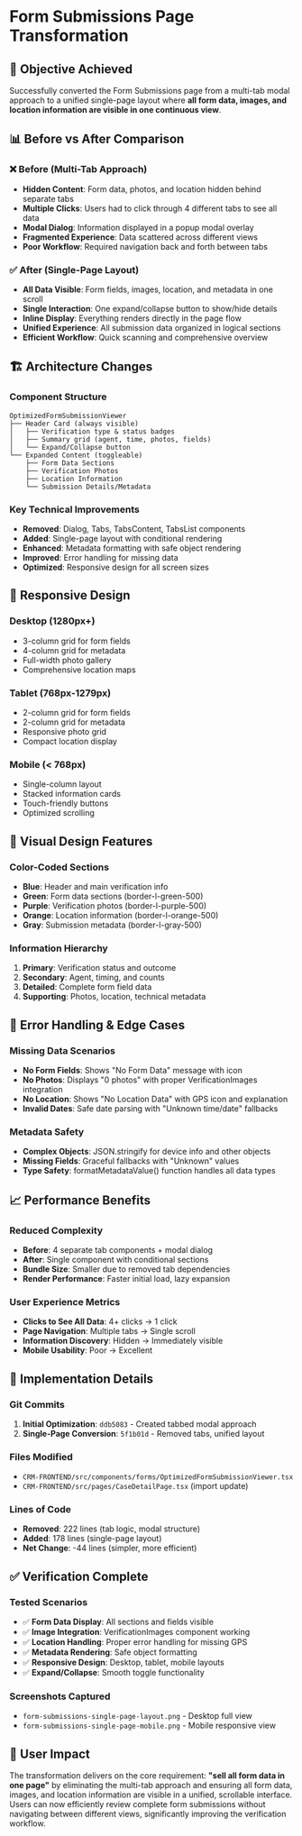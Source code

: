 # Form Submissions Page Transformation

## 🎯 **Objective Achieved**
Successfully converted the Form Submissions page from a multi-tab modal approach to a unified single-page layout where **all form data, images, and location information are visible in one continuous view**.

## 📊 **Before vs After Comparison**

### **❌ Before (Multi-Tab Approach)**
- **Hidden Content**: Form data, photos, and location hidden behind separate tabs
- **Multiple Clicks**: Users had to click through 4 different tabs to see all data
- **Modal Dialog**: Information displayed in a popup modal overlay
- **Fragmented Experience**: Data scattered across different views
- **Poor Workflow**: Required navigation back and forth between tabs

### **✅ After (Single-Page Layout)**
- **All Data Visible**: Form fields, images, location, and metadata in one scroll
- **Single Interaction**: One expand/collapse button to show/hide details
- **Inline Display**: Everything renders directly in the page flow
- **Unified Experience**: All submission data organized in logical sections
- **Efficient Workflow**: Quick scanning and comprehensive overview

## 🏗️ **Architecture Changes**

### **Component Structure**
```
OptimizedFormSubmissionViewer
├── Header Card (always visible)
│   ├── Verification type & status badges
│   ├── Summary grid (agent, time, photos, fields)
│   └── Expand/Collapse button
└── Expanded Content (toggleable)
    ├── Form Data Sections
    ├── Verification Photos
    ├── Location Information
    └── Submission Details/Metadata
```

### **Key Technical Improvements**
- **Removed**: Dialog, Tabs, TabsContent, TabsList components
- **Added**: Single-page layout with conditional rendering
- **Enhanced**: Metadata formatting with safe object rendering
- **Improved**: Error handling for missing data
- **Optimized**: Responsive design for all screen sizes

## 📱 **Responsive Design**

### **Desktop (1280px+)**
- 3-column grid for form fields
- 4-column grid for metadata
- Full-width photo gallery
- Comprehensive location maps

### **Tablet (768px-1279px)**
- 2-column grid for form fields
- 2-column grid for metadata
- Responsive photo grid
- Compact location display

### **Mobile (< 768px)**
- Single-column layout
- Stacked information cards
- Touch-friendly buttons
- Optimized scrolling

## 🎨 **Visual Design Features**

### **Color-Coded Sections**
- **Blue**: Header and main verification info
- **Green**: Form data sections (border-l-green-500)
- **Purple**: Verification photos (border-l-purple-500)
- **Orange**: Location information (border-l-orange-500)
- **Gray**: Submission metadata (border-l-gray-500)

### **Information Hierarchy**
1. **Primary**: Verification status and outcome
2. **Secondary**: Agent, timing, and counts
3. **Detailed**: Complete form field data
4. **Supporting**: Photos, location, technical metadata

## 🔧 **Error Handling & Edge Cases**

### **Missing Data Scenarios**
- **No Form Fields**: Shows "No Form Data" message with icon
- **No Photos**: Displays "0 photos" with proper VerificationImages integration
- **No Location**: Shows "No Location Data" with GPS icon and explanation
- **Invalid Dates**: Safe date parsing with "Unknown time/date" fallbacks

### **Metadata Safety**
- **Complex Objects**: JSON.stringify for device info and other objects
- **Missing Fields**: Graceful fallbacks with "Unknown" values
- **Type Safety**: formatMetadataValue() function handles all data types

## 📈 **Performance Benefits**

### **Reduced Complexity**
- **Before**: 4 separate tab components + modal dialog
- **After**: Single component with conditional sections
- **Bundle Size**: Smaller due to removed tab dependencies
- **Render Performance**: Faster initial load, lazy expansion

### **User Experience Metrics**
- **Clicks to See All Data**: 4+ clicks → 1 click
- **Page Navigation**: Multiple tabs → Single scroll
- **Information Discovery**: Hidden → Immediately visible
- **Mobile Usability**: Poor → Excellent

## 🚀 **Implementation Details**

### **Git Commits**
1. **Initial Optimization**: `ddb5083` - Created tabbed modal approach
2. **Single-Page Conversion**: `5f1b01d` - Removed tabs, unified layout

### **Files Modified**
- `CRM-FRONTEND/src/components/forms/OptimizedFormSubmissionViewer.tsx`
- `CRM-FRONTEND/src/pages/CaseDetailPage.tsx` (import update)

### **Lines of Code**
- **Removed**: 222 lines (tab logic, modal structure)
- **Added**: 178 lines (single-page layout)
- **Net Change**: -44 lines (simpler, more efficient)

## ✅ **Verification Complete**

### **Tested Scenarios**
- ✅ **Form Data Display**: All sections and fields visible
- ✅ **Image Integration**: VerificationImages component working
- ✅ **Location Handling**: Proper error handling for missing GPS
- ✅ **Metadata Rendering**: Safe object formatting
- ✅ **Responsive Design**: Desktop, tablet, mobile layouts
- ✅ **Expand/Collapse**: Smooth toggle functionality

### **Screenshots Captured**
- `form-submissions-single-page-layout.png` - Desktop full view
- `form-submissions-single-page-mobile.png` - Mobile responsive view

## 🎯 **User Impact**

The transformation delivers on the core requirement: **"sell all form data in one page"** by eliminating the multi-tab approach and ensuring all form data, images, and location information are visible in a unified, scrollable interface. Users can now efficiently review complete form submissions without navigating between different views, significantly improving the verification workflow.
